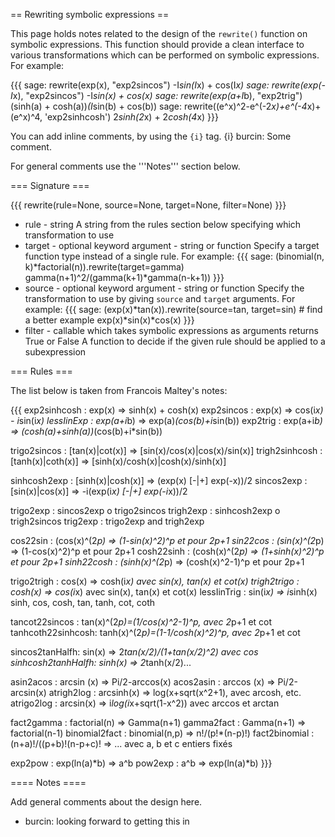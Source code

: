== Rewriting symbolic expressions ==

This page holds notes related to the design of the `rewrite()` function on symbolic expressions. This function should provide a clean interface to various transformations which can be performed on symbolic expressions. For example:

{{{
sage: rewrite(exp(x), "exp2sincos")
-I*sin(I*x) + cos(I*x)
sage: rewrite(exp(-I*x), "exp2sincos")
-I*sin(x) + cos(x)
sage: rewrite(exp(a+I*b), "exp2trig")
(sinh(a) + cosh(a))*(I*sin(b) + cos(b))
sage: rewrite((e^x)^2-e^(-2*x)+e^(-4*x)+(e^x)^4, 'exp2sinhcosh')
2*sinh(2*x) + 2*cosh(4*x)
}}}

You can add inline comments, by using the `{i}` tag.
 {i} burcin: Some comment.

For general comments use the '''Notes''' section below.

=== Signature ===

{{{
rewrite(rule=None, source=None, target=None, filter=None)
}}}
 * rule - string
 A string from the rules section below specifying which transformation to use
 * target - optional keyword argument - string or function
 Specify a target function type instead of a single rule. For example:
 {{{
sage: (binomial(n, k)*factorial(n)).rewrite(target=gamma)
gamma(n+1)^2/(gamma(k+1)*gamma(n-k+1))
 }}}
 * source - optional keyword argument - string or function
 Specify the transformation to use by giving `source` and `target` arguments. For example:
 {{{
sage: (exp(x)*tan(x)).rewrite(source=tan, target=sin) # find a better example
exp(x)*sin(x)*cos(x)
 }}}
 * filter - callable which takes symbolic expressions as arguments returns True or False
 A function to decide if the given rule should be applied to a subexpression


=== Rules ===

The list below is taken from Francois Maltey's notes:

{{{
exp2sinhcosh   : exp(x) => sinh(x) + cosh(x)
exp2sincos     : exp(x) => cos(i*x) - i*sin(i*x)
lessIinExp     : exp(a+i*b) => exp(a)*(cos(b)+i*sin(b))
exp2trig       : exp(a+i*b) => (cosh(a)+sinh(a))*(cos(b)+i*sin(b))

trigo2sincos   : [tan(x)|cot(x)] => [sin(x)/cos(x)|cos(x)/sin(x)]
trigh2sinhcosh : [tanh(x)|coth(x)] => [sinh(x)/cosh(x)|cosh(x)/sinh(x)]

sinhcosh2exp   : [sinh(x)|cosh(x)] => (exp(x) [-|+] exp(-x))/2
sincos2exp     : [sin(x)|cos(x)] => -i(exp(i*x) [-|+] exp(-i*x))/2

trigo2exp      : sincos2exp o trigo2sincos
trigh2exp      : sinhcosh2exp o trigh2sincos
trig2exp       : trigo2exp and trigh2exp

cos22sin       : (cos(x)^(2*p) => (1-sin(x)^2)^p et pour 2p+1
sin22cos       : (sin(x)^(2*p) => (1-cos(x)^2)^p et pour 2p+1
cosh22sinh     : (cosh(x)^(2*p) => (1+sinh(x)^2)^p et pour 2p+1
sinh22cosh     : (sinh(x)^(2*p) => (cosh(x)^2-1)^p et pour 2p+1

trigo2trigh    : cos(x) => cosh(i*x) avec sin(x), tan(x) et cot(x)
trigh2trigo    : cosh(x) => cos(i*x) avec sin(x), tan(x) et cot(x)
lessIinTrig    : sin(i*x) => i*sinh(x) sinh, cos, cosh, tan, tanh, cot, coth

tancot22sincos : tan(x)^(2*p)=(1/cos(x)^2-1)^p, avec 2*p+1 et cot
tanhcoth22sinhcosh: tanh(x)^(2*p)=(1-1/cosh(x)^2)^p, avec 2*p+1 et cot

sincos2tanHalfh: sin(x) => 2*tan(x/2)/(1+tan(x/2)^2) avec cos 
sinhcosh2tanhHalfh: sinh(x) => 2*tanh(x/2)...

asin2acos      : arcsin (x) => Pi/2-arccos(x)
acos2asin      : arccos (x) => Pi/2-arcsin(x)
atrigh2log     : arcsinh(x) => log(x+sqrt(x^2+1), avec arcosh, etc.
atrigo2log     : arcsin(x)  => i*log(i*x+sqrt(1-x^2)) avec arccos et arctan

fact2gamma     : factorial(n) => Gamma(n+1)
gamma2fact     : Gamma(n+1) => factorial(n-1)
binomial2fact  : binomial(n,p) => n!/(p!*(n-p)!)
fact2binomial  : (n+a)!/((p+b)!(n-p+c)! => ... avec a, b et c entiers fixés

exp2pow        : exp(ln(a)*b) => a^b 
pow2exp        : a^b => exp(ln(a)*b)
}}}

==== Notes ====

Add general comments about the design here. 


 * burcin: looking forward to getting this in
